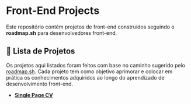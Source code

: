 # Front-End Projects

Este repositório contém projetos de front-end construídos seguindo o **roadmap.sh** para desenvolvedores front-end.

## 🚀 Lista de Projetos

Os projetos aqui listados foram feitos com base no caminho sugerido pelo [roadmap.sh](https://roadmap.sh). Cada projeto tem como objetivo aprimorar e colocar em prática os conhecimentos adquiridos ao longo do aprendizado de desenvolvimento front-end.

- **[Single Page CV](https://roadmap.sh/projects/single-page-cv)**


